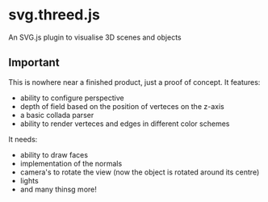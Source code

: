# svg.threed.js
An SVG.js plugin to visualise 3D scenes and objects

## Important
This is nowhere near a finished product, just a proof of concept. It features:
- ability to configure perspective
- depth of field based on the position of verteces on the z-axis
- a basic collada parser
- ability to render verteces and edges in different color schemes

It needs:
- ability to draw faces
- implementation of the normals
- camera's to rotate the view (now the object is rotated around its centre)
- lights
- and many thinsg more!